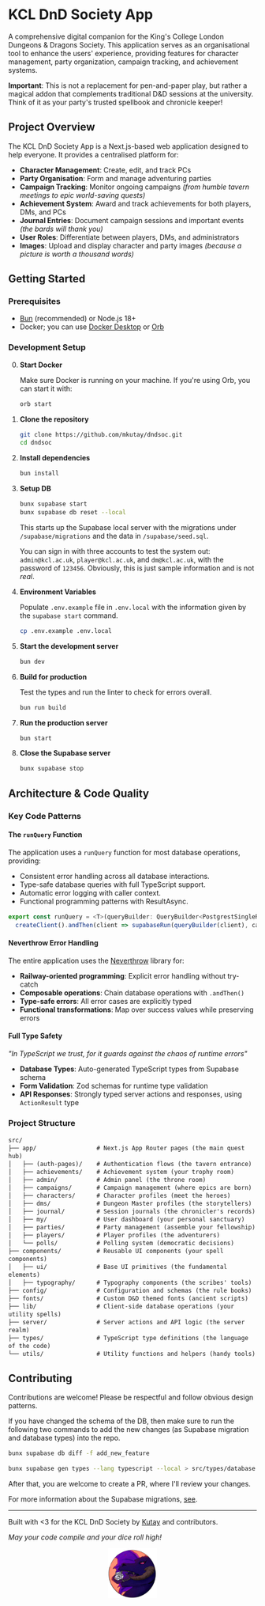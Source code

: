# KCL DnD Society App

A comprehensive digital companion for the King's College London Dungeons & Dragons Society.
This application serves as an organisational tool to enhance the users' experience, providing features
for character management, party organization, campaign tracking, and achievement systems.

**Important**: This is not a replacement for pen-and-paper play, but rather a magical addon
that complements traditional D&D sessions at the university. Think of it as your party's
trusted spellbook and chronicle keeper!

## Project Overview

The KCL DnD Society App is a Next.js-based web application designed to help everyone.
It provides a centralised platform for:

- **Character Management**: Create, edit, and track PCs
- **Party Organisation**: Form and manage adventuring parties
- **Campaign Tracking**: Monitor ongoing campaigns *(from humble tavern meetings to epic world-saving quests)*
- **Achievement System**: Award and track achievements for both players, DMs, and PCs
- **Journal Entries**: Document campaign sessions and important events *(the bards will thank you)*
- **User Roles**: Differentiate between players, DMs, and administrators
- **Images**: Upload and display character and party images *(because a picture is worth a thousand words)*

## Getting Started

### Prerequisites

- [Bun](https://bun.sh/) (recommended) or Node.js 18+
- Docker; you can use [Docker Desktop](https://www.docker.com/products/docker-desktop) or [Orb](https://orbstack.dev)

### Development Setup

0. **Start Docker**

   Make sure Docker is running on your machine. If you're using Orb, you can start it with:
   ```bash
   orb start
   ```

2. **Clone the repository**
   ```bash
   git clone https://github.com/mkutay/dndsoc.git
   cd dndsoc
   ```

3. **Install dependencies**
   ```bash
   bun install
   ```

4. **Setup DB**
   ```bash
   bunx supabase start
   bunx supabase db reset --local
   ```

   This starts up the Supabase local server with the migrations under
   `/supabase/migrations` and the data in `/supabase/seed.sql`.

   You can sign in with three accounts to test the system out: `admin@kcl.ac.uk`, `player@kcl.ac.uk`,
   and `dm@kcl.ac.uk`, with the password of `123456`. Obviously, this is just sample information and is not _real_.

5. **Environment Variables**

   Populate `.env.example` file in `.env.local` with the information given by the `supabase start` command.

   ```bash
   cp .env.example .env.local
   ```

6. **Start the development server**
   ```bash
   bun dev
   ```

7. **Build for production** 

   Test the types and run the linter to check for errors overall.
   
   ```bash
   bun run build
   ```

8. **Run the production server**
   ```bash
   bun start
   ```

9. **Close the Supabase server**
   ```bash
   bunx supabase stop
   ```

## Architecture & Code Quality

### Key Code Patterns

#### The `runQuery` Function

The application uses a `runQuery` function for most database operations, providing:
- Consistent error handling across all database interactions.
- Type-safe database queries with full TypeScript support.
- Automatic error logging with caller context.
- Functional programming patterns with ResultAsync.

```typescript
export const runQuery = <T>(queryBuilder: QueryBuilder<PostgrestSingleResponse<T>>, caller?: string) => 
  createClient().andThen(client => supabaseRun(queryBuilder(client), caller));
```

#### Neverthrow Error Handling

The entire application uses the [Neverthrow](https://github.com/supermacro/neverthrow) library for:
- **Railway-oriented programming**: Explicit error handling without try-catch
- **Composable operations**: Chain database operations with `.andThen()`
- **Type-safe errors**: All error cases are explicitly typed
- **Functional transformations**: Map over success values while preserving errors

#### Full Type Safety
*"In TypeScript we trust, for it guards against the chaos of runtime errors"*

- **Database Types**: Auto-generated TypeScript types from Supabase schema
- **Form Validation**: Zod schemas for runtime type validation
- **API Responses**: Strongly typed server actions and responses, using `ActionResult` type

### Project Structure

```
src/
├── app/                 # Next.js App Router pages (the main quest hub)
│   ├── (auth-pages)/    # Authentication flows (the tavern entrance)
│   ├── achievements/    # Achievement system (your trophy room)
│   ├── admin/           # Admin panel (the throne room)
│   ├── campaigns/       # Campaign management (where epics are born)
│   ├── characters/      # Character profiles (meet the heroes)
│   ├── dms/             # Dungeon Master profiles (the storytellers)
│   ├── journal/         # Session journals (the chronicler's records)
│   ├── my/              # User dashboard (your personal sanctuary)
│   ├── parties/         # Party management (assemble your fellowship)
│   ├── players/         # Player profiles (the adventurers)
│   └── polls/           # Polling system (democratic decisions)
├── components/          # Reusable UI components (your spell components)
│   ├── ui/              # Base UI primitives (the fundamental elements)
│   ├── typography/      # Typography components (the scribes' tools)
├── config/              # Configuration and schemas (the rule books)
├── fonts/               # Custom D&D themed fonts (ancient scripts)
├── lib/                 # Client-side database operations (your utility spells)
├── server/              # Server actions and API logic (the server realm)
├── types/               # TypeScript type definitions (the language of the code)
└── utils/               # Utility functions and helpers (handy tools)
```

## Contributing

Contributions are welcome! Please be respectful and follow obvious design patterns.

If you have changed the schema of the DB, then make sure to run the following two commands to
add the new changes (as Supabase migration and database types) into the repo.

```bash
bunx supabase db diff -f add_new_feature
```
```bash
bunx supabase gen types --lang typescript --local > src/types/database.types.ts
```

After that, you are welcome to create a PR, where I'll review your changes.

For more information about the Supabase migrations, [see](https://supabase.com/docs/guides/deployment/managing-environments).

---

Built with <3 for the KCL DnD Society by [Kutay](https://www.mkutay.dev) and contributors.

*May your code compile and your dice roll high!*

<p align="center">
  <img
    src="/public/logo-light.png"
    alt="DnD Society Logo Image"
    width="20%"
    height="auto"
  >
</p>
